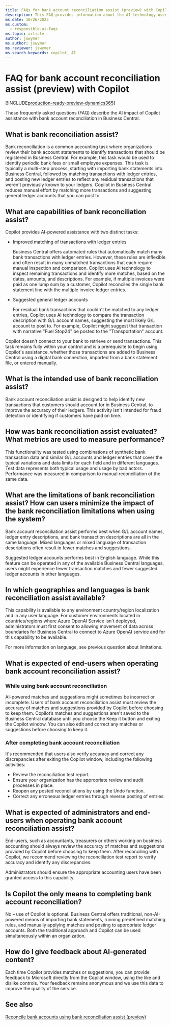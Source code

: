 ```yaml
---
title: FAQs for bank account reconciliation assist (preview) with Copilot
description: This FAQ provides information about the AI technology used for reconciling bank accounts and statements Business Central. It includes key considerations and details about how AI is used, how it was tested and evaluated, and any specific limitations.
ms.date: 10/26/2023
ms.custom: 
  - responsible-ai-faqs
ms.topic: article
author: jswymer
ms.author: jswymer
ms.reviewer: jswymer
ms.search.keywords: copilot, AI 
---
```


# FAQ for bank account reconciliation assist (preview) with Copilot

[!INCLUDE[production-ready-preview-dynamics365](includes/production-ready-preview-dynamics365.md)]

These frequently asked questions (FAQ) describe the AI impact of Copilot assistance with bank account reconciliation in Business Central. 

## What is bank reconciliation assist?

Bank reconciliation is a common accounting task where organizations review their bank account statements to identify transactions that should be registered in Business Central. For example, this task would be used to identify periodic bank fees or small employee expenses. This task is typically a multi-step process, starting with importing bank statements into Business Central, followed by matching transactions with ledger entries, and posting new ledger entries to reflect any residual transactions that weren't previously known to your ledgers. Copilot in Business Central reduces manual effort by matching more transactions and suggesting general ledger accounts that you can post to. 

## What are capabilities of bank reconciliation assist?

Copilot provides AI-powered assistance with two distinct tasks: 

- Improved matching of transactions with ledger entries 

   Business Central offers automated rules that automatically match many bank transactions with ledger entries. However, these rules are inflexible and often result in many unmatched transactions that each require manual inspection and comparison. Copilot uses AI technology to inspect remaining transactions and identify more matches, based on the dates, amounts, and descriptions. For example, if multiple invoices were paid as one lump sum by a customer, Copilot reconciles the single bank statement line with the multiple invoice ledger entries. 
 
- Suggested general ledger accounts 

   For residual bank transactions that couldn't be matched to any ledger entries, Copilot uses AI technology to compare the transaction description with G/L account names, suggesting the most likely G/L account to post to. For example, Copilot might suggest that transaction with narrative "Fuel Stop24" be posted to the "Transportation" account. 

Copilot doesn't connect to your bank to retrieve or send transactions. This task remains fully within your control and is a prerequisite to begin using Copilot's assistance, whether those transactions are added to Business Central using a digital bank connection, imported from a bank statement file, or entered manually. 

## What is the intended use of bank reconciliation assist?

Bank account reconciliation assist is designed to help identify new transactions that customers should account for in Business Central, to improve the accuracy of their ledgers. This activity isn't intended for fraud detection or identifying if customers have paid on time.   

## How was bank reconciliation assist evaluated? What metrics are used to measure performance?

This functionality was tested using combinations of synthetic bank transaction data and similar G/L accounts and ledger entries that cover the typical variations and data limits for each field and in different languages. Test data represents both typical usage and usage by bad actors. Performance was measured in comparison to manual reconciliation of the same data. 

## What are the limitations of bank reconciliation assist? How can users minimize the impact of the bank reconciliation limitations when using the system?

Bank account reconciliation assist performs best when G/L account names, ledger entry descriptions, and bank transaction descriptions are all in the same language. Mixed languages or mixed language of transaction descriptions often result in fewer matches and suggestions. 

Suggested ledger accounts performs best in English language. While this feature can be operated in any of the available Business Central languages, users might experience fewer transaction matches and fewer suggested ledger accounts in other languages. 
<!--

## What operational factors and settings allow for effective and responsible use of the feature?


-->
## In which geographies and languages is bank reconciliation assist available? 

This capability is available to any environment country/region localization and in any user language. For customer environments located in countries/regions where Azure OpenAI Service isn't deployed, administrators must first consent to allowing movement of data across boundaries for Business Central to connect to Azure OpenAI service and for this capability to be available. 

For more information on language, see previous question about limitations.  

## What is expected of end-users when operating bank account reconciliation assist? 

### While using bank account reconciliation 

AI-powered matches and suggestions might sometimes be incorrect or incomplete. Users of bank account reconciliation assist must review the accuracy of matches and suggestions provided by Copilot before choosing to keep them. Copilot’s matches and suggestions aren't saved to the Business Central database until you choose the Keep it button and exiting the Copilot window. You can also edit and correct any matches or suggestions before choosing to keep it. 

### After completing bank account reconciliation 

It's recommended that users also verify accuracy and correct any discrepancies after exiting the Copilot window, including the following activities: 

- Review the reconciliation test report. 
- Ensure your organization has the appropriate review and audit processes in place. 
- Reopen any posted reconciliations by using the Undo function. 
- Correct any erroneous ledger entries through reverse posting of entries. 

## What is expected of administrators and end-users when operating bank account reconciliation assist? 

End-users, such as accountants, treasurers or others working on business accounting should always review the accuracy of matches and suggestions provided by Copilot before choosing to keep them. After reconciling with Copilot, we recommend reviewing the reconciliation test report to verify accuracy and identify any discrepancies. 

Administrators should ensure the appropriate accounting users have been granted access to this capability. 

## Is Copilot the only means to completing bank account reconciliation? 

No – use of Copilot is optional. Business Central offers traditional, non-AI-powered means of importing bank statements, running predefined matching rules, and manually applying matches and posting to appropriate ledger accounts. Both the traditional approach and Copilot can be used simultaneously within an organization. 

## How do I give feedback about AI-generated content?

Each time Copilot provides matches or suggestions, you can provide feedback to Microsoft directly from the Copilot window, using the like and dislike controls. Your feedback remains anonymous and we use this data to improve the quality of the service.


## See also

[Reconcile bank accounts using bank reconciliation assist (preview)](bank-reconciliation-with-copilot.md)
